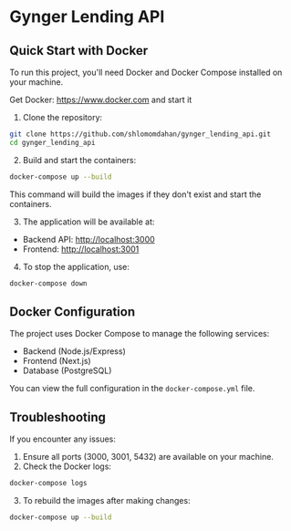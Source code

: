 # Gynger Lending API

## Quick Start with Docker

To run this project, you'll need Docker and Docker Compose installed on your machine.

Get Docker: https://www.docker.com and start it

1. Clone the repository:

```bash
git clone https://github.com/shlomomdahan/gynger_lending_api.git
cd gynger_lending_api
```

2. Build and start the containers:

```bash
docker-compose up --build
```

This command will build the images if they don't exist and start the containers.

3. The application will be available at:

- Backend API: [http://localhost:3000](http://localhost:3000)
- Frontend: [http://localhost:3001](http://localhost:3001)

4. To stop the application, use:

```bash
docker-compose down
```

## Docker Configuration

The project uses Docker Compose to manage the following services:

- Backend (Node.js/Express)
- Frontend (Next.js)
- Database (PostgreSQL)

You can view the full configuration in the `docker-compose.yml` file.

## Troubleshooting

If you encounter any issues:

1. Ensure all ports (3000, 3001, 5432) are available on your machine.
2. Check the Docker logs:

```bash
docker-compose logs
```

3. To rebuild the images after making changes:

```bash
docker-compose up --build
```
